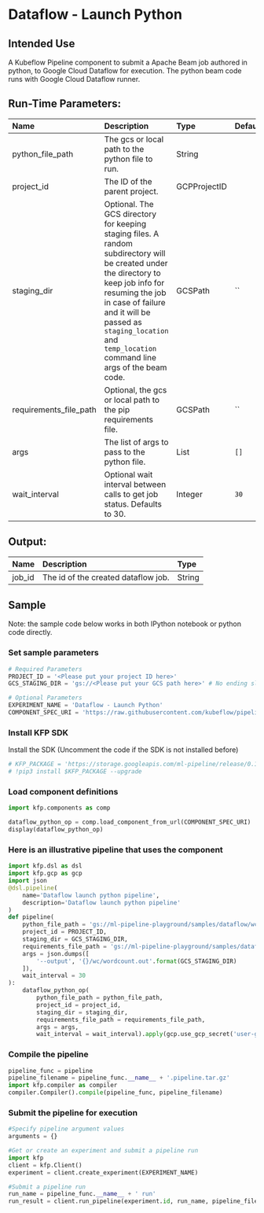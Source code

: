 
# Dataflow - Launch Python

## Intended Use
A Kubeflow Pipeline component to submit a Apache Beam job authored in python, to Google Cloud Dataflow for execution. The python beam code runs with Google Cloud Dataflow runner.

## Run-Time Parameters:
Name | Description | Type | Default
:--- | :---------- | :--- | :------
python_file_path |  The gcs or local path to the python file to run. | String |
project_id |  The ID of the parent project. | GCPProjectID |
staging_dir | Optional. The GCS directory for keeping staging files. A random subdirectory will be created under the directory to keep job info for resuming the job in case of failure and it will be passed as `staging_location` and `temp_location` command line args of the beam code. | GCSPath | ``
requirements_file_path |  Optional, the gcs or local path to the pip requirements file. | GCSPath | ``
args |  The list of args to pass to the python file. | List | `[]`
wait_interval |  Optional wait interval between calls to get job status. Defaults to 30. | Integer | `30`

## Output:
Name | Description | Type
:--- | :---------- | :---
job_id | The id of the created dataflow job. | String

## Sample

Note: the sample code below works in both IPython notebook or python code directly.

### Set sample parameters


```python
# Required Parameters
PROJECT_ID = '<Please put your project ID here>'
GCS_STAGING_DIR = 'gs://<Please put your GCS path here>' # No ending slash

# Optional Parameters
EXPERIMENT_NAME = 'Dataflow - Launch Python'
COMPONENT_SPEC_URI = 'https://raw.githubusercontent.com/kubeflow/pipelines/d2f5cc92a46012b9927209e2aaccab70961582dc/components/gcp/dataflow/launch_python/component.yaml'
```

### Install KFP SDK
Install the SDK (Uncomment the code if the SDK is not installed before)


```python
# KFP_PACKAGE = 'https://storage.googleapis.com/ml-pipeline/release/0.1.12/kfp.tar.gz'
# !pip3 install $KFP_PACKAGE --upgrade
```

### Load component definitions


```python
import kfp.components as comp

dataflow_python_op = comp.load_component_from_url(COMPONENT_SPEC_URI)
display(dataflow_python_op)
```

### Here is an illustrative pipeline that uses the component


```python
import kfp.dsl as dsl
import kfp.gcp as gcp
import json
@dsl.pipeline(
    name='Dataflow launch python pipeline',
    description='Dataflow launch python pipeline'
)
def pipeline(
    python_file_path = 'gs://ml-pipeline-playground/samples/dataflow/wc/wc.py',
    project_id = PROJECT_ID,
    staging_dir = GCS_STAGING_DIR,
    requirements_file_path = 'gs://ml-pipeline-playground/samples/dataflow/wc/requirements.txt',
    args = json.dumps([
        '--output', '{}/wc/wordcount.out'.format(GCS_STAGING_DIR)
    ]),
    wait_interval = 30
):
    dataflow_python_op(
        python_file_path = python_file_path, 
        project_id = project_id, 
        staging_dir = staging_dir, 
        requirements_file_path = requirements_file_path, 
        args = args,
        wait_interval = wait_interval).apply(gcp.use_gcp_secret('user-gcp-sa'))
```

### Compile the pipeline


```python
pipeline_func = pipeline
pipeline_filename = pipeline_func.__name__ + '.pipeline.tar.gz'
import kfp.compiler as compiler
compiler.Compiler().compile(pipeline_func, pipeline_filename)
```

### Submit the pipeline for execution


```python
#Specify pipeline argument values
arguments = {}

#Get or create an experiment and submit a pipeline run
import kfp
client = kfp.Client()
experiment = client.create_experiment(EXPERIMENT_NAME)

#Submit a pipeline run
run_name = pipeline_func.__name__ + ' run'
run_result = client.run_pipeline(experiment.id, run_name, pipeline_filename, arguments)
```


```python

```
